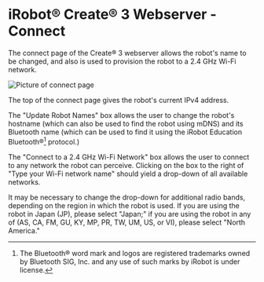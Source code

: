 # iRobot® Create® 3 Webserver - Connect
The connect page of the Create® 3 webserver allows the robot's name to be changed, and also is used to provision the robot to a 2.4 GHz Wi-Fi network.

![Picture of connect page](data/connect.png)

The top of the connect page gives the robot's current IPv4 address.

The "Update Robot Names" box allows the user to change the robot's hostname (which can also be used to find the robot using mDNS) and its Bluetooth name (which can be used to find it using the iRobot Education Bluetooth®[^1] protocol.)

The "Connect to a 2.4 GHz Wi-Fi Network" box allows the user to connect to any network the robot can perceive.
Clicking on the box to the right of "Type your Wi-Fi network name" should yield a drop-down of all available networks.

It may be necessary to change the drop-down for additional radio bands, depending on the region in which the robot is used.
If you are using the robot in Japan (JP), please select "Japan;" if you are using the robot in any of (AS, CA, FM, GU, KY, MP, PR, TW, UM, US, or VI), please select "North America."

[^1]: The Bluetooth® word mark and logos are registered trademarks owned by Bluetooth SIG, Inc. and any use of such marks by iRobot is under license.
[^2]: All trademarks mentioned are the property of their respective owners.
